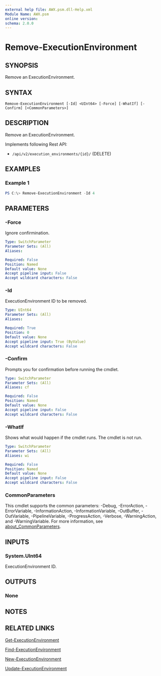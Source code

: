 ```yaml
---
external help file: AWX.psm.dll-Help.xml
Module Name: AWX.psm
online version:
schema: 2.0.0
---
```


# Remove-ExecutionEnvironment

## SYNOPSIS
Remove an ExecutionEnvironment.

## SYNTAX

```
Remove-ExecutionEnvironment [-Id] <UInt64> [-Force] [-WhatIf] [-Confirm] [<CommonParameters>]
```

## DESCRIPTION
Remove an ExecutionEnvironment.

Implements following Rest API:  
- `/api/v2/execution_environments/{id}/` (DELETE)

## EXAMPLES

### Example 1
```powershell
PS C:\> Remove-ExecutionEnvironment -Id 4
```

## PARAMETERS

### -Force
Ignore confirmination.

```yaml
Type: SwitchParameter
Parameter Sets: (All)
Aliases:

Required: False
Position: Named
Default value: None
Accept pipeline input: False
Accept wildcard characters: False
```

### -Id
ExecutionEnvironment ID to be removed.

```yaml
Type: UInt64
Parameter Sets: (All)
Aliases:

Required: True
Position: 0
Default value: None
Accept pipeline input: True (ByValue)
Accept wildcard characters: False
```

### -Confirm
Prompts you for confirmation before running the cmdlet.

```yaml
Type: SwitchParameter
Parameter Sets: (All)
Aliases: cf

Required: False
Position: Named
Default value: None
Accept pipeline input: False
Accept wildcard characters: False
```

### -WhatIf
Shows what would happen if the cmdlet runs.
The cmdlet is not run.

```yaml
Type: SwitchParameter
Parameter Sets: (All)
Aliases: wi

Required: False
Position: Named
Default value: None
Accept pipeline input: False
Accept wildcard characters: False
```

### CommonParameters
This cmdlet supports the common parameters: -Debug, -ErrorAction, -ErrorVariable, -InformationAction, -InformationVariable, -OutBuffer, -OutVariable, -PipelineVariable, -ProgressAction, -Verbose, -WarningAction, and -WarningVariable. For more information, see [about_CommonParameters](http://go.microsoft.com/fwlink/?LinkID=113216).

## INPUTS

### System.UInt64
ExecutionEnvironment ID.

## OUTPUTS

### None
## NOTES

## RELATED LINKS

[Get-ExecutionEnvironment](Get-ExecutionEnvironment.md)

[Find-ExecutionEnvironment](Find-ExecutionEnvironment.md)

[New-ExecutionEnvironment](New-ExecutionEnvironment.md)

[Update-ExecutionEnvironment](Update-ExecutionEnvironment.md)

